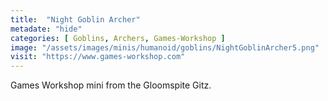 ```yaml
---
title:  "Night Goblin Archer"
metadate: "hide"
categories: [ Goblins, Archers, Games-Workshop ]
image: "/assets/images/minis/humanoid/goblins/NightGoblinArcher5.png"
visit: "https://www.games-workshop.com"
---
```

Games Workshop mini from the Gloomspite Gitz.
